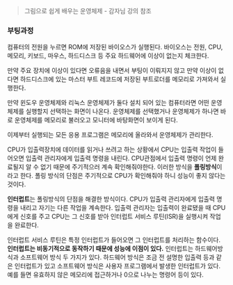 > 그림으로 쉽게 배우는 운영체제 - 감자님 강의 참조
### 부팅과정 
컴퓨터의 전원을 누르면 ROM에 저장된 바이오스가 실행된다.
바이오스는 전원, CPU, 메모리, 키보드, 마우스, 하드디스크 등 주요 하드웨어에 이상이 없는지 체크한다.
 
만약 주요 장치에 이상이 있다면 오류음을 내면서 부팅이 이뤄지지 않고 만약 이상이 없다면 하드디스크에 있는 마스터 부트 레코드에 저장된 부트로더를 메모리로 가져와서 실행한다. 

만약 윈도우 운영체제와 리눅스 운영체제가 둘다 설치 되어 있는 컴퓨터라면 어떤 운영체제를 실행할지 선택하는 화면이 나온다. 운영체제를 선택했거나 운영체제가 하나면 바로 운영체제를 메모리로 불러오고 모니터에 바탕화면이 보이게 된다. 

이제부터 실행되는 모든 응용 프로그램은 메모리에 올라와서 운영체제가 관리한다. 

CPU가 입출력장치에 데이터를 읽거나 쓰려고 하는 상황에서 CPU는 입출력 작업이 들어오면 입출력 관리자에게 입출력 명령을 내린다. 
CPU관점에서 입출력 명령이 언제 완료될지 알 수 없기 때문에 주기적으러 계속 확인해줘야한다.
이러한 방식을 **폴링방식**이라고 한다. 폴링 방식의 단점은 주기적으로 CPU가 확인해줘야 하니 성능이 좋지 않다는 것이다. 

**인터럽트**는 폴링방식의 단점을 해결한 방식이다. CPU가 입출력 관리자에게 입출력 명령을 내리고 자기는 다른 작업을 계속한다. 
입출력 관리자는 입출력이 완료됐을 때 CPU에게 신호를 주고 CPU는 그 신호를 받아 인터럽트 서비스 루틴(ISR)을 실행시켜 작업을 완료한다.

인터럽트 서비스 루틴은 특정 인터럽트가 들어오면 그 인터럽트를 처리하는 함수이다. 
**인터럽트는 비동기적으로 동작하기 때문에 성능에 이점이 있다.** 
인터럽트는 하드웨어방식과 소프트웨어 방식 두 가지가 있다. 하드웨어 방식은 조금 전 설명한 입출력 등과 같은 인터럽트가 있고 소프트웨어 방식은 사용자 프로그램에서 발생한 인터럽트가 있다. 
예를 들면 유효하지 않은 메모리에 접근하거나 0으로 나누는 명령어 등이 있다.